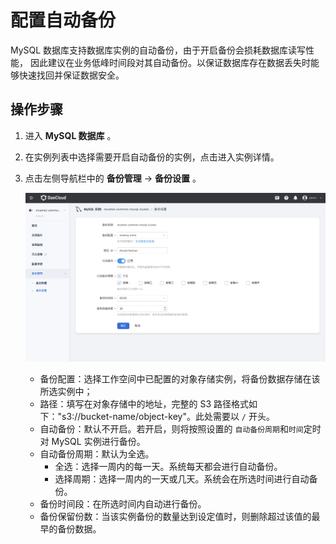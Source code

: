 # 配置自动备份

MySQL 数据库支持数据库实例的自动备份，由于开启备份会损耗数据库读写性能，
因此建议在业务低峰时间段对其自动备份。以保证数据库存在数据丢失时能够快速找回并保证数据安全。

## 操作步骤

1. 进入 **MySQL 数据库** 。
2. 在实例列表中选择需要开启自动备份的实例，点击进入实例详情。
3. 点击左侧导航栏中的 **备份管理** -> **备份设置** 。

    ![auto-backup](../../images/auto-backup.png)

    - 备份配置：选择工作空间中已配置的对象存储实例，将备份数据存储在该所选实例中；
    - 路径：填写在对象存储中的地址，完整的 S3 路径格式如下："s3://bucket-name/object-key"。此处需要以 `/` 开头。
    - 自动备份：默认不开启。若开启，则将按照设置的 `自动备份周期`和`时间`定时对 MySQL 实例进行备份。
    - 自动备份周期：默认为全选。
        - 全选：选择一周内的每一天。系统每天都会进行自动备份。
        - 选择周期：选择一周内的一天或几天。系统会在所选时间进行自动备份。
    - 备份时间段：在所选时间内自动进行备份。
    - 备份保留份数：当该实例备份的数量达到设定值时，则删除超过该值的最早的备份数据。

